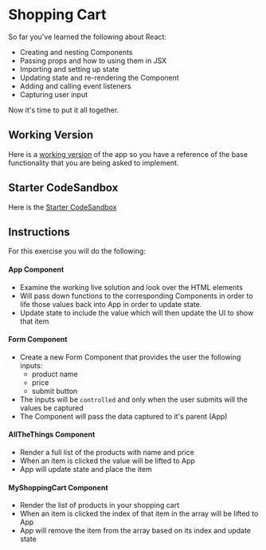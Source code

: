 # Shopping Cart

So far you've learned the following about React:

- Creating and nesting Components
- Passing props and how to using them in JSX
- Importing and setting up state
- Updating state and re-rendering the Component
- Adding and calling event listeners
- Capturing user input

Now it's time to put it all together. 

## Working Version
Here is a [working version](https://cmix9.csb.app/) of the app so you have a reference of the base functionality that you are being asked to implement. 

## Starter CodeSandbox
<!-- Here is our [Starter CodeSandbox](https://codesandbox.io/s/react-shopping-cart-solution-1prws?file=/src/App.js) -->
Here is the [Starter CodeSandbox](https://codesandbox.io/s/react-shopping-cart-starter-e2km4)

## Instructions
For this exercise you will do the following:

#### App Component
- Examine the working live solution and look over the HTML elements
- Will pass down functions to the corresponding Components in order to life those values back into App in order to update state. 
- Update state to include the value which will then update the UI to show that item

#### Form Component

- Create a new Form Component that provides the user the following inputs:
  - product name
  - price
  - submit button
- The inputs will be `controlled` and only when the user submits will the values be captured
- The Component will pass the data captured to it's parent (App)

#### AllTheThings Component

- Render a full list of the products with name and price
- When an item is clicked the value will be lifted to App
- App will update state and place the item 

#### MyShoppingCart Component

- Render the list of products in your shopping cart
- When an item is clicked the index of that item in the array will be lifted to App
- App will remove the item from the array based on its index and update state
